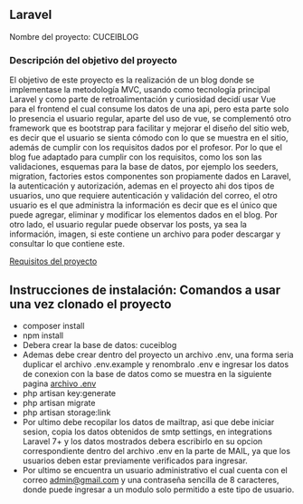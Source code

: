 ## Laravel

Nombre del proyecto: CUCEIBLOG

### Descripción del objetivo del proyecto

El objetivo de este proyecto es la realización de un blog donde se implementase
la metodología MVC, usando como tecnología principal Laravel y como parte de retroalimentación
y curiosidad decidí usar Vue para el frontend el cual consume los datos de una api, pero esta parte solo lo
presencia el usuario regular, aparte del uso de vue, se complementó otro framework que es bootstrap para facilitar 
y mejorar el diseño del sitio web, es decir que el usuario se sienta cómodo con lo que se muestra en el sitio, 
además de cumplir con los requisitos dados por el profesor.
Por lo que el blog fue adaptado para cumplir con los requisitos, como los son las validaciones,
esquemas para la base de datos, por ejemplo los seeders, migration, factories estos componentes
son propiamente dados en Laravel, la autenticación y autorización, ademas en el proyecto ahi 
dos tipos de usuarios, uno que requiere autenticación y validación del correo, el otro usuario es
el que administra la información es decir que es el único que puede agregar, eliminar y modificar los elementos 
dados en el blog.
Por otro lado, el usuario regular puede observar los posts, ya sea la información, imagen, si este contiene
un archivo para poder descargar y consultar lo que contiene este.

[Requisitos del proyecto](https://github.com/samuelmg/programacion-internet/blob/master/requisitos-proyecto.md)

## Instrucciones de instalación: Comandos a usar una vez clonado el proyecto
* composer install
* npm install
* Debera crear la base de datos: cuceiblog
* Ademas debe crear dentro del proyecto un archivo .env, una forma seria duplicar el archivo .env.example y renombralo .env e ingresar los datos de conexion con la base de datos como se muestra en la siguiente pagina [archivo .env](https://geoinnova.org/blog-territorio/como-clonar-un-proyecto-de-laravel-desde-github/)
* php artisan key:generate
* php artisan migrate
* php artisan storage:link
* Por ultimo debe recopilar los datos de mailtrap, asi que debe iniciar sesion, copia los datos obtenidos de smtp settings, en integrations Laravel 7+ y los datos mostrados debera escribirlo en su opcion correspondiente dentro del archivo .env en la parte de MAIL, ya que los usuarios deben estar previamente verificados para ingresar.
* Por ultimo se encuentra un usuario administrativo el cual cuenta con el correo admin@gmail.com y una contraseña sencilla de 8 caracteres, donde puede ingresar a un modulo solo permitido a este tipo de usuario.

